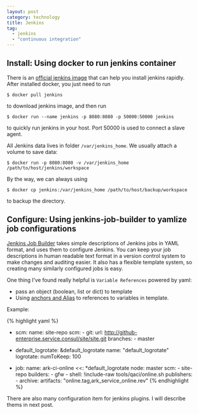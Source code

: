 ```yaml
---
layout: post
category: technology
title: Jenkins
tag:
  - jenkins
  - "continuous integration"
---
```




## Install: Using docker to run jenkins container

There is an [official jenkins image](https://registry.hub.docker.com/_/jenkins/) that can
help you install jenkins rapidly. After installed docker, you just need to run

    $ docker pull jenkins

to download jenkins image, and then run

    $ docker run --name jenkins -p 8080:8080 -p 50000:50000 jenkins

to quickly run jenkins in your host. Port 50000 is used to connect a slave agent.

All Jenkins data lives in folder `/var/jenkins_home`. We usually attach a volume to save
data:

    $ docker run -p 8080:8080 -v /var/jenkins_home /path/to/host/jenkins/workspace

By the way, we can always using

    $ docker cp jenkins:/var/jenkins_home /path/to/host/backup/workspace

to backup the directory.

## Configure: Using jenkins-job-builder to yamlize job configurations

[Jenkins Job Builder](http://ci.openstack.org/jenkins-job-builder/)
takes simple descriptions of Jenkins jobs in YAML format, and uses them
to configure Jenkins. You can keep your job descriptions in human readable text format in a
version control system to make changes and auditing easier. It also has a flexible template
system, so creating many similarly configured jobs is easy.

One thing I've found really helpful is `Variable References` powered by yaml:

* pass an object (boolean, list or dict) to template
* Using [anchors and Alias](http://yaml.org/spec/1.2/spec.html#id2765878) to references to variables in template.

Example:

{% highlight yaml %}
- scm:
    name: site-repo
    scm:
        - git:
            url: http://github-enterprise.service.consul/site/site.git
            branches:
                - master

- default_logrotate: &default_logrotate
    name: "default_logrotate"
    logrotate:
        numToKeep: 100

- job:
    name: ark-ci-online
    <<: *default_logrotate
    node: master
    scm:
        - site-repo
    builders:
        - gfw
        - shell:
            !include-raw tools/qaci/online.sh
    publishers:
        - archive:
            artifacts: "online.tag,ark_service_online.rev"
{% endhighlight %}

There are also many configuration item for jenkins plugins.
I will describe thems in next post.
